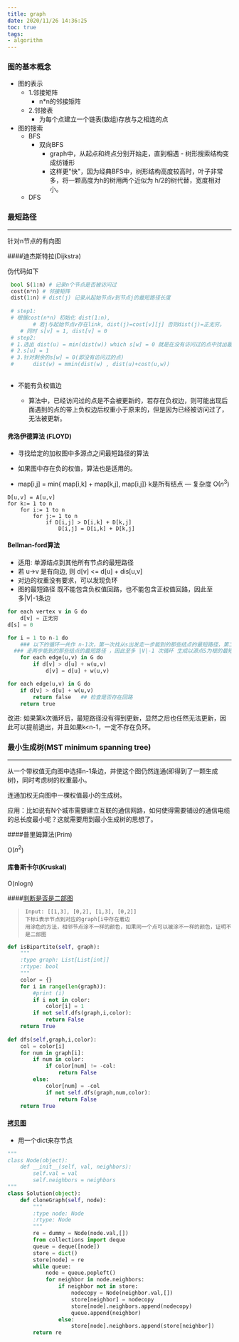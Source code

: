 ```yaml
---
title: graph
date: 2020/11/26 14:36:25
toc: true
tags:
- algorithm
---
```


### 图的基本概念

* 图的表示
  * 1.邻接矩阵
    * n*n的邻接矩阵
  * 2.邻接表
    * 为每个点建立一个链表(数组)存放与之相连的点
* 图的搜索
  * BFS
    * 双向BFS
      * graph中，从起点和终点分别开始走，直到相遇 - 树形搜索结构变成纺锤形
      * 这样更"快"，因为经典BFS中，树形结构高度较高时，叶子非常多，将一颗高度为h的树用两个近似为 h/2的树代替，宽度相对小。
  * DFS
<!--more-->


### 最短路径

---

针对n节点的有向图

####迪杰斯特拉(Dijkstra)

伪代码如下

```python
 bool S(1:n) # 记录n个节点是否被访问过
 cost(n*n) # 邻接矩阵
 dist(1:n) # dist(j) 记录从起始节点v到节点j的最短路径长度
 
 # step1:
 # 根据cost(n*n) 初始化 dist(1:n), 
		# 若j与起始节点v存在link, dist(j)=cost[v][j] 否则dist(j)=正无穷。 
  	# 同时 s[v] = 1, dist[v] = 0
 # step2:
 # 1.选出 dist(u) = min(dist(w)) which s[w] = 0 就是在没有访问过的点中找出最小的距离
 # 2.s[u] = 1
 # 3.针对剩余的s[w] = 0(即没有访问过的点)
 #		dist(w) = mmin(dist(w) , dist(u)+cost(u,w))
 

```

* 不能有负权值边

  * 算法中，已经访问过的点是不会被更新的，若存在负权边，则可能出现后面遇到的点的带上负权边后权重小于原来的，但是因为已经被访问过了，无法被更新。

  

#### 弗洛伊德算法 (FLOYD)

* 寻找给定的加权图中多源点之间最短路径的算法

* 如果图中存在负的权值，算法也是适用的。

* map[i,j] = min{ map[i,k] + map[k,j], map[i,j]} k是所有结点  — 复杂度 O($n^3$) 

```
D[u,v] = A[u,v]
for k:= 1 to n
	for i:= 1 to n
		for j:= 1 to n
			if D[i,j] > D[i,k] + D[k,j]
				D[i,j] = D[i,k] + D[k,j]
```



#### Bellman-ford算法

* 适用: 单源结点到其他所有节点的最短路径
* 若 u->v 是有向边, 则 d[v] <= d[u] + dis[u,v]
* 对边的权重没有要求，可以发现负环
* 图的最短路径 既不能包含负权值回路，也不能包含正权值回路，因此至多|V|-1条边

```python
for each vertex v in G do
	d[v] = 正无穷
d[s] = 0 

for i = 1 to n-1 do
	### 以下的循环一共作 n-1次，第一次找从s出发走一步能到的那些结点的最短路径，第二次找从s出发
  ### 走两步能到的那些结点的最短路径 ，因此至多 |V|-1 次循环 生成以源点S为根的最短路径树
	for each edge(u,v) in G do
		if d[v] > d[u] + w(u,v) 
			d[v] = d[u] + w(u,v)

for each edge(u,v) in G do
	if d[v] > d[u] + w(u,v)
		return false   ## 检查是否存在回路
 	return true

```

改进: 如果第k次循环后，最短路径没有得到更新，显然之后也任然无法更新，因此可以提前退出，并且如果k<n-1，一定不存在负环。



### 最小生成树(MST minimum spanning tree) 

---

从一个带权值无向图中选择n-1条边，并使这个图仍然连通(即得到了一颗生成树)，同时考虑树的权重最小。

连通加权无向图中一棵权值最小的生成树。

应用：比如说有N个城市需要建立互联的通信网路，如何使得需要铺设的通信电缆的总长度最小呢？这就需要用到最小生成树的思想了。

####普里姆算法(Prim)

O($n^2$) 



#### 库鲁斯卡尔(Kruskal)

O(nlogn)



####[判断是否是二部图](https://leetcode.com/problems/is-graph-bipartite/submissions/)

> ```
> Input: [[1,3], [0,2], [1,3], [0,2]]
> 下标i表示节点到对应的graph[i中存在着边
> 用涂色的方法，相邻节点涂不一样的颜色，如果同一个点可以被涂不一样的颜色，证明不是二部图
> ```

```python
def isBipartite(self, graph):
    """
    :type graph: List[List[int]]
    :rtype: bool
    """
    color = {}
    for i in range(len(graph)):
        #print (i)
        if i not in color:
            color[i] = 1
        if not self.dfs(graph,i,color):
            return False
    return True
    
def dfs(self,graph,i,color):
    col = color[i]
    for num in graph[i]:
        if num in color:
            if color[num] != -col:
                return False
        else:
            color[num] = -col
            if not self.dfs(graph,num,color):
                return False
    return True
```




#### [拷贝图](https://leetcode.com/problems/clone-graph/submissions/)

* 用一个dict来存节点

```python
"""
class Node(object):
    def __init__(self, val, neighbors):
        self.val = val
        self.neighbors = neighbors
"""
class Solution(object):
    def cloneGraph(self, node):
        """
        :type node: Node
        :rtype: Node
        """
        re = dummy = Node(node.val,[])
        from collections import deque
        queue = deque([node])
        store = dict()
        store[node] = re
        while queue:
            node = queue.popleft()
            for neighbor in node.neighbors:
                if neighbor not in store:
                    nodecopy = Node(neighbor.val,[])
                    store[neighbor] = nodecopy
                    store[node].neighbors.append(nodecopy)
                    queue.append(neighbor)
                else:
                    store[node].neighbors.append(store[neighbor])
        return re
```

